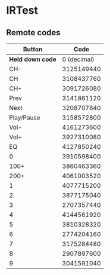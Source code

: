 # IRTest
 
## Remote codes

| Button |  Code   |
|--------|---------|
|**Held down code**|0 (decimal)|
|CH-|3125149440|
|CH|3108437760|
|CH+|3091726080|
|Prev|3141861120|
|Next|3208707840|
|Play/Pause|3158572800|
|Vol-|4161273600|
|Vol+|3927310080|
|EQ|4127850240|
|0|3910598400|
|100+|3860463360|
|200+|4061003520|
|1|4077715200|
|2|3877175040|
|3|2707357440|
|4|4144561920|
|5|3810328320|
|6|2774204160|
|7|3175284480|
|8|2907897600|
|9|3041591040|

